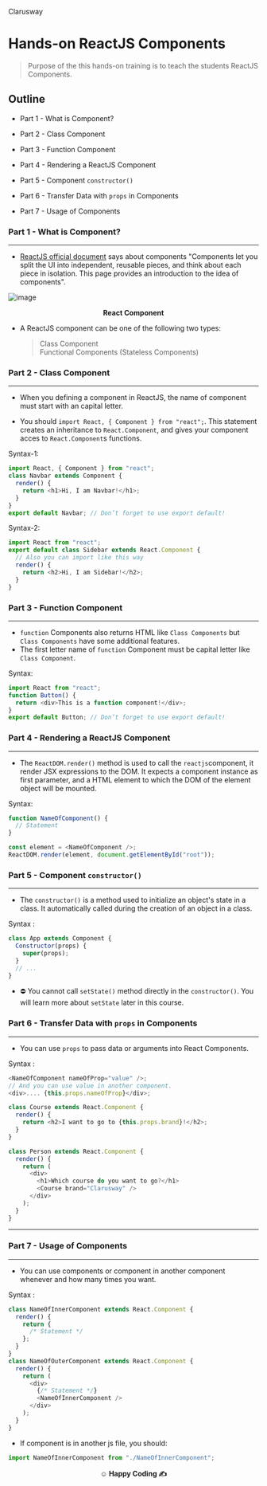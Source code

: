 <p >Clarusway<img align="right"
  src="https://secure.meetupstatic.com/photos/event/3/1/b/9/600_488352729.jpeg"  width="15px"></p>

# Hands-on ReactJS Components

> Purpose of the this hands-on training is to teach the students ReactJS Components.

## Outline

- Part 1 - What is Component?

- Part 2 - Class Component

- Part 3 - Function Component

- Part 4 - Rendering a ReactJS Component

- Part 5 - Component `constructor()`

- Part 6 - Transfer Data with `props` in Components

- Part 7 - Usage of Components

### Part 1 - What is Component?

---

- <a href="https://reactjs.org/docs/components-and-props.html" target="_blank">ReactJS official document</a> says about components "Components let you split the UI into independent, reusable pieces, and think about each piece in isolation. This page provides an introduction to the idea of components".

![image](https://drive.google.com/uc?export=view&id=1v4Sk5ELQs9KDIgizxv9oQM4sYbUw7mbT)
**<p align="center">React Component</p>**

- A ReactJS component can be one of the following two types:
  > Class Component  
  > Functional Components (Stateless Components)

### Part 2 - Class Component

---

- When you defining a component in ReactJS, the name of component must start with an capital letter.

- You should `import React, { Component } from "react";`. This statement creates an inheritance to `React.Component`, and gives your component acces to `React.Component`s functions.

Syntax-1:

```js
import React, { Component } from "react";
class Navbar extends Component {
  render() {
    return <h1>Hi, I am Navbar!</h1>;
  }
}
export default Navbar; // Don’t forget to use export default!
```

Syntax-2:

```js
import React from "react";
export default class Sidebar extends React.Component {
  // Also you can import like this way
  render() {
    return <h2>Hi, I am Sidebar!</h2>;
  }
}
```

### Part 3 - Function Component

---

- `function` Components also returns HTML like `Class Components` but `Class Components` have some additional features.
- The first letter name of `function` Component must be capital letter like `Class Component`.

Syntax:

```js
import React from "react";
function Button() {
  return <div>This is a function component!</div>;
}
export default Button; // Don’t forget to use export default!
```

### Part 4 - Rendering a ReactJS Component

---

- The `ReactDOM.render()` method is used to call the `reactjs`component, it render JSX expressions to the DOM. It expects a component instance as first parameter, and a HTML element to which the DOM of the element object will be mounted.

Syntax:

```js
function NameOfComponent() {
  // Statement
}

const element = <NameOfComponent />;
ReactDOM.render(element, document.getElementById("root"));
```

### Part 5 - Component `constructor()`

---

- The `constructor()` is a method used to initialize an object's state in a class. It automatically called during the creation of an object in a class.

Syntax :

```js
class App extends Component {
  Constructor(props) {
    super(props);
  }
  // ...
}
```

- ⛔ You cannot call `setState()` method directly in the `constructor()`. You will learn more about `setState` later in this course.

### Part 6 - Transfer Data with `props` in Components

---

- You can use `props` to pass data or arguments into React Components.

Syntax :

```js
<NameOfComponent nameOfProp="value" />;
// And you can use value in another component.
<div>.... {this.props.nameOfProp}</div>;
```

```js
class Course extends React.Component {
  render() {
    return <h2>I want to go to {this.props.brand}!</h2>;
  }
}

class Person extends React.Component {
  render() {
    return (
      <div>
        <h1>Which course do you want to go?</h1>
        <Course brand="Clarusway" />
      </div>
    );
  }
}
```

---

### Part 7 - Usage of Components

---

- You can use components or component in another component whenever and how many times you want.

Syntax :

```js
class NameOfInnerComponent extends React.Component {
  render() {
    return {
      /* Statement */
    };
  }
}
class NameOfOuterComponent extends React.Component {
  render() {
    return (
      <div>
        {/* Statement */}
        <NameOfInnerComponent />
      </div>
    );
  }
}
```

- If component is in another js file, you should:

```js
import NameOfInnerComponent from "./NameOfInnerComponent";
```

**<p align="center">&#9786; Happy Coding &#9997;</p>**
